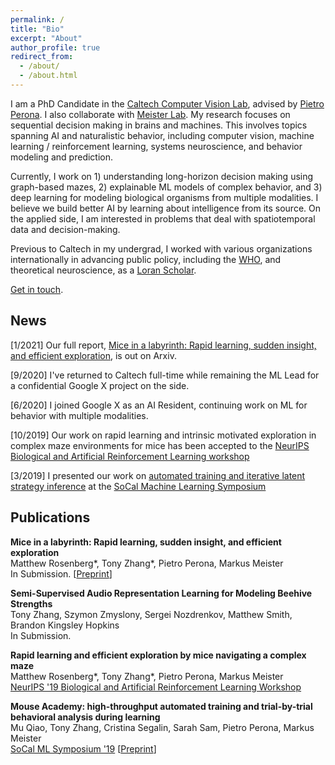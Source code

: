 ```yaml
---
permalink: /
title: "Bio"
excerpt: "About"
author_profile: true
redirect_from: 
  - /about/
  - /about.html
---
```


I am a PhD Candidate in the [Caltech Computer Vision Lab](http://www.vision.caltech.edu), advised by [Pietro Perona](https://en.wikipedia.org/wiki/Pietro_Perona). I also collaborate with [Meister Lab](https://meisterlab.caltech.edu). My research focuses on sequential decision making in brains and machines. This involves topics spanning AI and naturalistic behavior, including computer vision, machine learning / reinforcement learning, systems neuroscience, and behavior modeling and prediction.

Currently, I work on 1) understanding long-horizon decision making using graph-based mazes, 2) explainable ML models of complex behavior, and 3) deep learning for modeling biological organisms from multiple modalities. I believe we build better AI by learning about intelligence from its source. On the applied side, I am interested in problems that deal with spatiotemporal data and decision-making.

Previous to Caltech in my undergrad, I worked with various organizations internationally in advancing public policy, including the [WHO](https://www.who.int), and theoretical neuroscience, as a [Loran Scholar](https://loranscholar.ca).

[Get in touch](mailto:tonyzhang@caltech.edu).



## News

[1/2021] Our full report, [Mice in a labyrinth: Rapid learning, sudden insight, and efficient exploration](https://www.biorxiv.org/content/10.1101/2021.01.14.426746v1), is out on Arxiv.

[9/2020] I've returned to Caltech full-time while remaining the ML Lead for a confidential Google X project on the side.

[6/2020] I joined Google X as an AI Resident, continuing work on ML for behavior with multiple modalities.

[10/2019] Our work on rapid learning and intrinsic motivated exploration in complex maze environments for mice has been accepted to the [NeurIPS Biological and Artificial Reinforcement Learning workshop](https://sites.google.com/view/biologicalandartificialrl)

[3/2019] I presented our work on [automated training and iterative latent strategy inference](https://www.biorxiv.org/content/10.1101/467878v1) at the [SoCal Machine Learning Symposium](https://sites.google.com/view/socalml2019)


## Publications

**Mice in a labyrinth: Rapid learning, sudden insight, and efficient exploration**  
Matthew  Rosenberg\*, Tony Zhang\*, Pietro Perona, Markus Meister  
In Submission. [[Preprint](https://www.biorxiv.org/content/10.1101/2021.01.14.426746v1)]

**Semi-Supervised Audio Representation Learning for Modeling Beehive Strengths**  
Tony Zhang, Szymon Zmyslony, Sergei Nozdrenkov, Matthew Smith, Brandon Kingsley Hopkins  
In Submission.

**Rapid learning and efficient exploration by mice navigating a complex maze**  
Matthew  Rosenberg\*, Tony Zhang\*, Pietro Perona, Markus Meister  
[NeurIPS '19 Biological and Artificial Reinforcement Learning Workshop](https://sites.google.com/view/biologicalandartificialrl/home?authuser=0)

**Mouse Academy: high-throughput automated training and trial-by-trial behavioral analysis during learning**  
Mu Qiao, Tony Zhang, Cristina Segalin, Sarah Sam, Pietro Perona, Markus Meister  
[SoCal ML Symposium '19](https://sites.google.com/view/socalml2019)  [[Preprint](https://www.biorxiv.org/content/10.1101/467878v1)]

